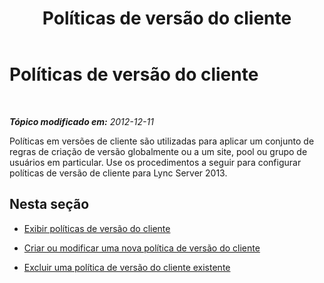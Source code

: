 ﻿---
title: Políticas de versão do cliente
TOCTitle: Políticas de versão do cliente
ms:assetid: e3368dbe-3af7-44aa-992f-7fccf8d57edd
ms:mtpsurl: https://technet.microsoft.com/pt-br/library/JJ923061(v=OCS.15)
ms:contentKeyID: 52057741
ms.date: 05/19/2016
mtps_version: v=OCS.15
ms.translationtype: HT
---

# Políticas de versão do cliente

 

_**Tópico modificado em:** 2012-12-11_

Políticas em versões de cliente são utilizadas para aplicar um conjunto de regras de criação de versão globalmente ou a um site, pool ou grupo de usuários em particular. Use os procedimentos a seguir para configurar políticas de versão de cliente para Lync Server 2013.

## Nesta seção

  - [Exibir políticas de versão do cliente](lync-server-2013-view-client-version-policies.md)

  - [Criar ou modificar uma nova política de versão do cliente](lync-server-2013-create-or-modify-a-new-client-version-policy.md)

  - [Excluir uma política de versão do cliente existente](lync-server-2013-delete-an-existing-client-version-policy.md)

